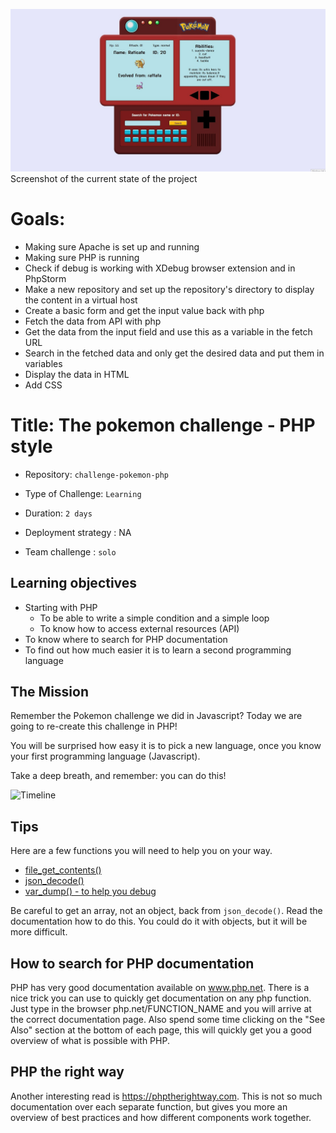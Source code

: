 ![](img/pokedex_19_05_v2.jpg)
Screenshot of the current state of the project

# Goals:

- Making sure Apache is set up and running
- Making sure PHP is running
- Check if debug is working with XDebug browser extension and in PhpStorm
- Make a new repository and set up the repository's directory to display the content in a virtual host
- Create a basic form and get the input value back with php
- Fetch the data from API with php
- Get the data from the input field and use this as a variable in the fetch URL
- Search in the fetched data and only get the desired data and put them in variables
- Display the data in HTML
- Add CSS

# Title: The pokemon challenge - PHP style

- Repository: `challenge-pokemon-php`
- Type of Challenge: `Learning`
- Duration: `2 days`
- Deployment strategy : NA
	
- Team challenge : `solo`

## Learning objectives
- Starting with PHP
    * To be able to write a simple condition and a simple loop
    * To know how to access external resources (API)
- To know where to search for PHP documentation
- To find out how much easier it is to learn a second programming language

## The Mission
Remember the Pokemon challenge we did in Javascript?
Today we are going to re-create this challenge in PHP!

You will be surprised how easy it is to pick a new  language, once you know your first programming language (Javascript).

Take a deep breath, and remember: you can do this!

![Timeline](youcandoit.jpg)

## Tips
Here are a few functions you will need to help you on your way.

- [file_get_contents()](http://php.net/file_get_contents) 
- [json_decode()](http://php.net/json_decode) 
- [var_dump() - to help you debug](http://php.net/var_dump) 

Be careful to get an array, not an object, back from `json_decode()`. Read the documentation how to do this.
You could do it with objects, but it will be more difficult.

## How to search for PHP documentation
PHP has very good documentation available on www.php.net. There is a nice trick you can use to quickly get documentation on any php function. Just type in the browser php.net/FUNCTION_NAME and you will arrive at the correct documentation page. Also spend some time clicking on the "See Also" section at the bottom of each page, this will quickly get you a good overview of what is possible with PHP.

## PHP the right way
Another interesting read is https://phptherightway.com. This is not so much documentation over each separate function, but gives you more an overview of best practices and how different components work together.

